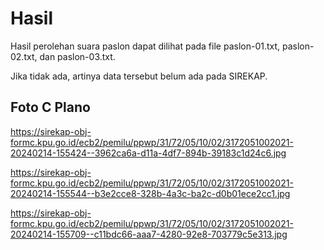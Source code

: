 # Hasil

Hasil perolehan suara paslon dapat dilihat pada file paslon-01.txt, paslon-02.txt, dan paslon-03.txt.

Jika tidak ada, artinya data tersebut belum ada pada SIREKAP.

## Foto C Plano

https://sirekap-obj-formc.kpu.go.id/ecb2/pemilu/ppwp/31/72/05/10/02/3172051002021-20240214-155424--3962ca6a-d11a-4df7-894b-39183c1d24c6.jpg

https://sirekap-obj-formc.kpu.go.id/ecb2/pemilu/ppwp/31/72/05/10/02/3172051002021-20240214-155544--b3e2cce8-328b-4a3c-ba2c-d0b01ece2cc1.jpg

https://sirekap-obj-formc.kpu.go.id/ecb2/pemilu/ppwp/31/72/05/10/02/3172051002021-20240214-155709--c11bdc66-aaa7-4280-92e8-703779c5e313.jpg
